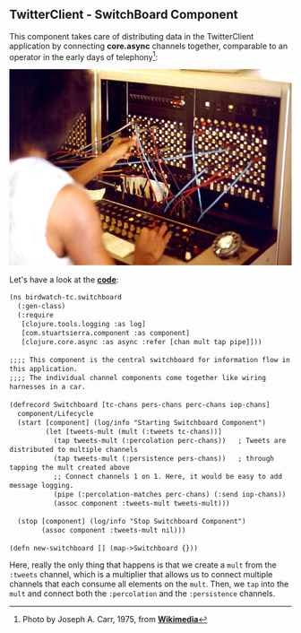 ## TwitterClient - SwitchBoard Component

This component takes care of distributing data in the TwitterClient application by connecting **core.async** channels together, comparable to an operator in the early days of telephony[^sb-image]:

![telephony switchboard](images/JT_Switchboard_770x540.jpg)

[^sb-image]: Photo by Joseph A. Carr, 1975, from **[Wikimedia](http://commons.wikimedia.org/wiki/File:JT_Switchboard_770x540.jpg)**

Let's have a look at the **[code](https://github.com/matthiasn/BirdWatch/blob/43a9c09493257b9c9b5e9e5644df5f67085feb84/Clojure-Websockets/TwitterClient/src/clj/birdwatch_tc/switchboard.clj)**:

~~~
(ns birdwatch-tc.switchboard
  (:gen-class)
  (:require
   [clojure.tools.logging :as log]
   [com.stuartsierra.component :as component]
   [clojure.core.async :as async :refer [chan mult tap pipe]]))

;;;; This component is the central switchboard for information flow in this application.
;;;; The individual channel components come together like wiring harnesses in a car.

(defrecord Switchboard [tc-chans pers-chans perc-chans iop-chans]
  component/Lifecycle
  (start [component] (log/info "Starting Switchboard Component")
         (let [tweets-mult (mult (:tweets tc-chans))]
           (tap tweets-mult (:percolation perc-chans))   ; Tweets are distributed to multiple channels
           (tap tweets-mult (:persistence pers-chans))   ; through tapping the mult created above
           ;; Connect channels 1 on 1. Here, it would be easy to add message logging.
           (pipe (:percolation-matches perc-chans) (:send iop-chans))
           (assoc component :tweets-mult tweets-mult)))

  (stop [component] (log/info "Stop Switchboard Component")
        (assoc component :tweets-mult nil)))

(defn new-switchboard [] (map->Switchboard {}))
~~~

Here, really the only thing that happens is that we create a ````mult```` from the ````:tweets```` channel, which is a multiplier that allows us to connect multiple channels that each consume all elements on the ````mult````. Then, we ````tap```` into the ````mult```` and connect both the ````:percolation```` and the ````:persistence```` channels.
